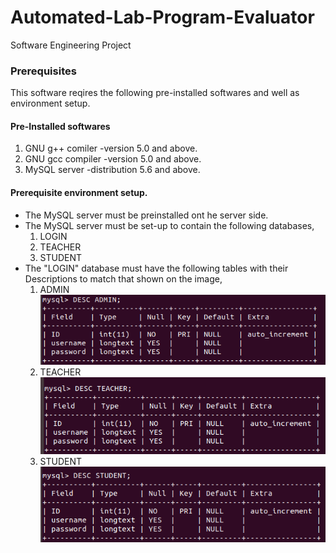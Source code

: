 # Automated-Lab-Program-Evaluator
Software Engineering Project

### Prerequisites
This software reqires the following pre-installed softwares and well as environment setup.

#### Pre-Installed softwares
  1. GNU g++ comiler -version 5.0 and above.
  2. GNU gcc compiler -version 5.0 and above.
  3. MySQL server -distribution 5.6 and above.
  
 #### Prerequisite environment setup.
 
 
  * The MySQL server must be preinstalled ont he server side.
  * The MySQL server must be set-up to contain the following databases,
    1.  LOGIN
    2.  TEACHER
    3.  STUDENT
  * The "LOGIN" database must have the following tables with their Descriptions to match that shown on the image,
    1.  ADMIN<br />
    ![picture alt](https://github.com/Aj163/Automated-Lab-Program-Evaluator/blob/master/Diagrams/ADMIN.png "Table ADMIN")<br />
    2.  TEACHER<br />
    ![picture alt](https://github.com/Aj163/Automated-Lab-Program-Evaluator/blob/master/Diagrams/TEACHER.png "Table TEACHER")<br />
    3.  STUDENT<br />
    ![picture alt](https://github.com/Aj163/Automated-Lab-Program-Evaluator/blob/master/Diagrams/STUDENT.png "Table STUDENT")
    
   
